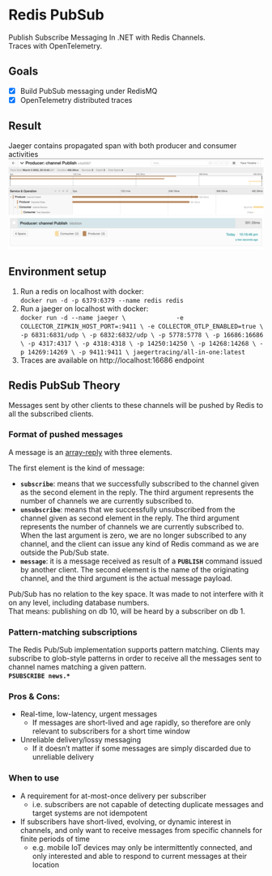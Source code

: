 # Redis PubSub
Publish Subscribe Messaging In .NET with Redis Channels.  
Traces with OpenTelemetry.

## Goals
- [x] Build PubSub messaging under RedisMQ
- [x] OpenTelemetry distributed traces 

## Result
Jaeger contains propagated span with both producer and consumer activities  
![jaeger-span.png](docs/jaeger-span.png)
![jaeger-span1.png](docs/jaeger-span1.png)

## Environment setup
1. Run a redis on localhost with docker:  
`docker run -d -p 6379:6379 --name redis redis`
2. Run a jaeger on localhost with docker:  
`docker run -d --name jaeger \             
   -e COLLECTOR_ZIPKIN_HOST_PORT=:9411 \
   -e COLLECTOR_OTLP_ENABLED=true \
   -p 6831:6831/udp \
   -p 6832:6832/udp \
   -p 5778:5778 \
   -p 16686:16686 \
   -p 4317:4317 \
   -p 4318:4318 \
   -p 14250:14250 \
   -p 14268:14268 \
   -p 14269:14269 \
   -p 9411:9411 \
   jaegertracing/all-in-one:latest`
3. Traces are available on http://localhost:16686 endpoint

## Redis PubSub Theory
Messages sent by other clients to these channels will be pushed by Redis to all the subscribed clients.  

### Format of pushed messages
A message is an [array-reply](https://redis.io/topics/protocol#array-reply) with three elements.  

The first element is the kind of message:
- **`subscribe`**: means that we successfully subscribed to the channel given as the second element in the reply. The third argument represents the number of channels we are currently subscribed to.
- **`unsubscribe`**: means that we successfully unsubscribed from the channel given as second element in the reply. The third argument represents the number of channels we are currently subscribed to. When the last argument is zero, we are no longer subscribed to any channel, and the client can issue any kind of Redis command as we are outside the Pub/Sub state.
- **`message`**: it is a message received as result of a **`PUBLISH`** command issued by another client. The second element is the name of the originating channel, and the third argument is the actual message payload.

Pub/Sub has no relation to the key space. It was made to not interfere with it on any level, including database numbers.  
That means: publishing on db 10, will be heard by a subscriber on db 1.  

### Pattern-matching subscriptions

The Redis Pub/Sub implementation supports pattern matching. Clients may subscribe to glob-style patterns in order to receive all the messages sent to channel names matching a given pattern.  
**`PSUBSCRIBE news.*`**

### Pros & Cons:
- Real-time, low-latency, urgent messages
  - If messages are short-lived and age rapidly, so therefore are only relevant to subscribers for a short time window
- Unreliable delivery/lossy messaging
  - If it doesn’t matter if some messages are simply discarded due to unreliable delivery

### When to use
- A requirement for at-most-once delivery per subscriber
  - i.e. subscribers are not capable of detecting duplicate messages and target systems are not idempotent
- If subscribers have short-lived, evolving, or dynamic interest in channels, and only want to receive messages from specific channels for finite periods of time 
  - e.g. mobile IoT devices may only be intermittently connected, and only interested and able to respond to current messages at their location

